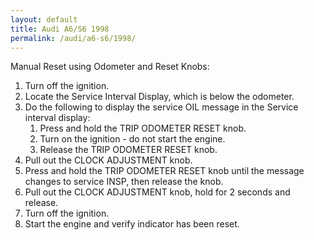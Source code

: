 ```yaml
---
layout: default
title: Audi A6/S6 1998
permalink: /audi/a6-s6/1998/
---
```

Manual Reset using Odometer and Reset Knobs:
1. Turn off the ignition.
2. Locate the Service Interval Display, which is below the odometer.
3. Do the following to display the service OIL message in the Service interval display:
    1) Press and hold the TRIP ODOMETER RESET knob.
    2) Turn on the ignition - do not start the engine.
    3) Release the TRIP ODOMETER RESET knob.
4. Pull out the CLOCK ADJUSTMENT knob.
5. Press and hold the TRIP ODOMETER RESET knob until the message changes to service INSP, then release the knob.
6. Pull out the CLOCK ADJUSTMENT knob, hold for 2 seconds and release.
7. Turn off the ignition.
8. Start the engine and verify indicator has been reset.